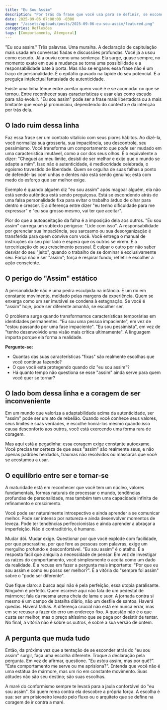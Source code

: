 ```yaml
---
title: "Eu Sou Assim"
description: "Por trás da frase que você usa para se definir, se esconde a covardia de se transformar."
date: 2025-09-06 07:00:00 -0300
image: "/assets/uploads/posts/2025-09-06-eu-sou-assim/featured.png"
categories: Reflexões
tags: [Comportamento, Atemporal]
---
```

"Eu sou assim." Três palavras. Uma muralha. A declaração de capitulação mais usada em conversas fiadas e discussões profundas. Você já a usou como escudo. Já a ouviu como uma sentença. Ela surge, quase sempre, no momento exato em que a mudança se torna uma possibilidade e a responsabilidade bate à porta. Mas não se engane: essa frase não é um traço de personalidade. É o epitáfio gravado na lápide do seu potencial. É a preguiça intelectual fantasiada de autenticidade.

Existe uma linha tênue entre aceitar quem você é e se acomodar no que se tornou. Entre reconhecer suas características e usar elas como escudo para não evoluir. "Eu sou assim" pode ser a frase mais libertadora ou a mais limitante que você já pronunciou, dependendo do contexto e da intenção por trás dela.

## O lado ruim dessa linha

Faz essa frase ser um contrato vitalício com seus piores hábitos. Ao dizê-la, você normaliza sua grosseria, sua impaciência, seu descontrole, seu pessimismo. Você transforma um comportamento que *pode* ser mudado em uma característica imutável, como a cor dos seus olhos. É o equivalente a dizer: "Cheguei ao meu limite, desisti de ser melhor e exijo que o mundo se adapte a mim". Isso não é autenticidade, é mediocridade celebrada, o egoísmo travestido de liberdade. Quem se orgulha de suas falhas a ponto de defendê-las com unhas e dentes não está sendo genuíno; está com medo do esforço que ser melhor exige.

Exemplo é quando alguém diz "eu sou assim" após magoar alguém, ela não está sendo autêntica está sendo preguiçosa. Está se escondendo atrás de uma falsa personalidade fixa para evitar o trabalho árduo de olhar para dentro e crescer. É a diferença entre dizer "eu tenho dificuldade para me expressar" e "eu sou grosso mesmo, vai ter que aceitar".

Pior do que a autoaceitação da falha é a imposição dela aos outros. "Eu sou assim" carrega um subtexto perigoso: "Lide com isso". A responsabilidade por gerenciar sua impaciência, seu sarcasmo ou sua desorganização é transferida para quem convive com você. Você entrega o manual de instruções do seu pior lado e espera que os outros se virem. É a terceirização do seu crescimento pessoal. É culpar o outro por não saber desviar do seu "jeito", quando o trabalho de se dominar é exclusivamente seu. Força não é ser "assim"; força é respirar fundo, refletir e escolher a ação consciente.

## O perigo do "Assim" estático

A personalidade não é uma pedra esculpida na infância. É um rio em constante movimento, moldado pelas margens da experiência. Quem se enxerga como um ser imutável se condena à estagnação. Se você é "assim" hoje, pode ser diferente amanhã, se escolher ser.

O problema surge quando transformamos características temporárias em identidades permanentes. "Eu sou uma pessoa impaciente", em vez de "estou passando por uma fase impaciente". "Eu sou pessimista", em vez de "tenho desenvolvido uma visão mais crítica ultimamente". A linguagem importa porque ela forma a realidade.

**Pergunte-se:**

- Quantas das suas características "fixas" são realmente escolhas que você continua fazendo?
- O que você está protegendo quando diz "eu sou assim"?
- Há quanto tempo não questiona se esse "assim" ainda serve para quem você quer se tornar?

## O lado bom dessa linha e a coragem de ser inconveniente

Em um mundo que valoriza a adaptabilidade acima da autenticidade, ser "assim" pode ser um ato de rebelião. Quando você conhece seus valores, seus limites e suas verdades, e escolhe honrá-los mesmo quando isso causa desconforto aos outros, você está exercendo uma forma rara de coragem.

Mas aqui está a pegadinha: essa coragem exige constante autoexame. Você precisa ter certeza de que seus "assim" são realmente seus, e não apenas padrões herdados, traumas não resolvidos ou máscaras que você se acostumou a usar.

## O equilíbrio entre ser e tornar-se

A maturidade está em reconhecer que você tem um núcleo, valores fundamentais, formas naturais de processar o mundo, tendências profundas de personalidade, mas também tem uma capacidade infinita de refinamento e crescimento.

Você pode ser naturalmente introspectivo e ainda aprender a se comunicar melhor. Pode ser intenso por natureza e ainda desenvolver momentos de leveza. Pode ter tendências perfeccionistas e ainda aprender a abraçar a imperfeição. Não é contraditório, é humano.

Mudar dói. Mudar exige. Questionar por que você explode com facilidade, por que procrastina, por que fere as pessoas com palavras, exige um mergulho profundo e desconfortável.  "Eu sou assim" é o atalho. É a resposta fácil que aniquila a necessidade de pensar.  Em vez de investigar as raízes do comportamento, você simplesmente o aceita como um dado da realidade. É a recusa em fazer a pergunta mais importante: "Por que eu sou assim e como eu posso ser melhor?". É a vitória do "sempre foi assim" sobre o "pode ser diferente".

Que fique claro: a busca aqui não é pela perfeição, essa utopia paralisante. Ninguém é perfeito. Quem escreve aqui não fala de um pedestal de mármore; fala da mesma arena cheia de lama e suor. A jornada contra si mesmo é um campo de batalha diário, não um desfile de santos. Haverá quedas. Haverá falhas. A diferença crucial não está em nunca errar, mas em se recusar a fazer do erro um endereço fixo. A questão não é o que custa ser melhor, mas o preço altíssimo que se paga por desistir de tentar. No final, a vitória não é sobre os outros, é sobre a sua versão de ontem.

## A pergunta que muda tudo

Então, da próxima vez que a tentação de se esconder atrás do "eu sou assim" surgir, faça uma escolha diferente. Troque a declaração pela pergunta. Em vez de afirmar, questione. "Eu *estou* assim, mas por quê?". "Este comportamento me serve ou me aprisiona?". Entenda que você não é uma estátua de mármore, mas um rio em constante movimento. Suas atitudes não são seu destino; são suas escolhas.

A maré do conformismo sempre te levará para a jaula confortável do "eu sou assim". Só quem rema contra ela descobre a própria força. A escolha é sua: ser um prisioneiro levado pelo fluxo ou o arquiteto que se define na coragem de ir contra a maré.